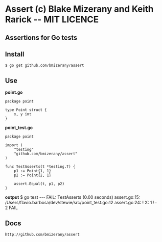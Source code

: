 # Assert (c) Blake Mizerany and Keith Rarick -- MIT LICENCE

## Assertions for Go tests

## Install

    $ go get github.com/bmizerany/assert

## Use

**point.go**

    package point

    type Point struct {
        x, y int
    }

**point_test.go**


    package point

    import (
        "testing"
        "github.com/bmizerany/assert"
    )

    func TestAsserts(t *testing.T) {
        p1 := Point{1, 1}
        p2 := Point{2, 1}

        assert.Equal(t, p1, p2)
    }

**output**
    $ go test
     --- FAIL: TestAsserts (0.00 seconds)
	 assert.go:15: /Users/flavio.barbosa/dev/stewie/src/point_test.go:12
         assert.go:24: ! X: 1 != 2
	 FAIL

## Docs

    http://github.com/bmizerany/assert
